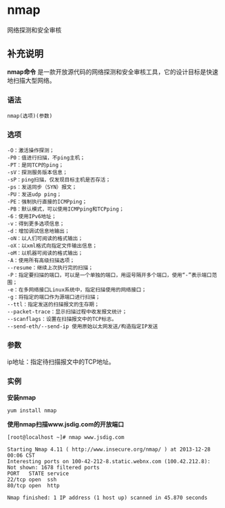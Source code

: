 nmap
===

网络探测和安全审核

## 补充说明

**nmap命令** 是一款开放源代码的网络探测和安全审核工具，它的设计目标是快速地扫描大型网络。

###  语法 

```shell
nmap(选项)(参数)
```

###  选项 

```shell
-O：激活操作探测；
-P0：值进行扫描，不ping主机；
-PT：是同TCP的ping；
-sV：探测服务版本信息；
-sP：ping扫描，仅发现目标主机是否存活；
-ps：发送同步（SYN）报文；
-PU：发送udp ping；
-PE：强制执行直接的ICMPping；
-PB：默认模式，可以使用ICMPping和TCPping；
-6：使用IPv6地址；
-v：得到更多选项信息；
-d：增加调试信息地输出；
-oN：以人们可阅读的格式输出；
-oX：以xml格式向指定文件输出信息；
-oM：以机器可阅读的格式输出；
-A：使用所有高级扫描选项；
--resume：继续上次执行完的扫描；
-P：指定要扫描的端口，可以是一个单独的端口，用逗号隔开多个端口，使用“-”表示端口范围；
-e：在多网络接口Linux系统中，指定扫描使用的网络接口；
-g：将指定的端口作为源端口进行扫描；
--ttl：指定发送的扫描报文的生存期；
--packet-trace：显示扫描过程中收发报文统计；
--scanflags：设置在扫描报文中的TCP标志。
--send-eth/--send-ip 使用原始以太网发送/构造指定IP发送
```

###  参数 

ip地址：指定待扫描报文中的TCP地址。

###  实例 

 **安装nmap** 

```shell
yum install nmap
```

 **使用nmap扫描www.jsdig.com的开放端口** 

```shell
[root@localhost ~]# nmap www.jsdig.com

Starting Nmap 4.11 ( http://www.insecure.org/nmap/ ) at 2013-12-28 00:06 CST
Interesting ports on 100-42-212-8.static.webnx.com (100.42.212.8):
Not shown: 1678 filtered ports
PORT   STATE service
22/tcp open  ssh
80/tcp open  http

Nmap finished: 1 IP address (1 host up) scanned in 45.870 seconds
```


 
